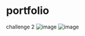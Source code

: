 # portfolio
challenge 2
![image](https://user-images.githubusercontent.com/90726860/142019400-af913825-75fa-4c9b-808d-9e364435fb2f.png)
![image](https://user-images.githubusercontent.com/90726860/142019486-73710b6f-dd80-4732-b630-dba1856571db.png)
